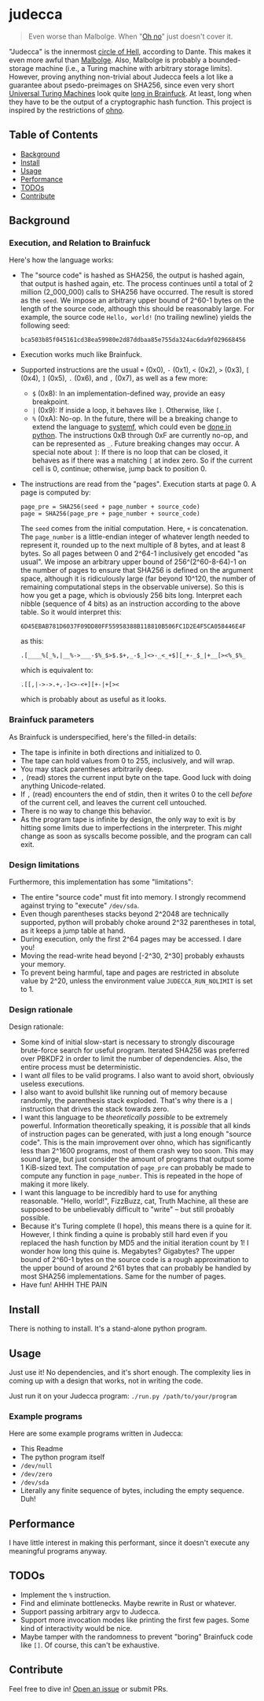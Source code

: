 # judecca

> Even worse than Malbolge.  When "[Oh no](https://github.com/BenWiederhake/ohno/)" just doesn't cover it.

"Judecca" is the innermost [circle of Hell](https://en.wikipedia.org/wiki/Inferno_(Dante)#Ninth_Circle_(Treachery)), according to Dante.
This makes it even more awful than [Malbolge](https://esolangs.org/wiki/Malbolge).
Also, Malbolge is probably a bounded-storage machine (i.e., a Turing
machine with arbitrary storage limits).  However, proving anything
non-trivial about Judecca feels a lot like a guarantee about psedo-preimages
on SHA256, since even very short [Universal Turing Machines](http://www.iwriteiam.nl/Ha_bf_Turing.html) look quite
[long in Brainfuck](http://www.hevanet.com/cristofd/brainfuck/utm.b).
At least, long when they have to be the output of a cryptographic hash function.
This project is inspired by the restrictions of [ohno](https://github.com/BenWiederhake/ohno/).

## Table of Contents

- [Background](#background)
- [Install](#install)
- [Usage](#usage)
- [Performance](#performance)
- [TODOs](#todos)
- [Contribute](#contribute)

## Background

### Execution, and Relation to Brainfuck

Here's how the language works:
* The "source code" is hashed as SHA256, the output is hashed again, that
  output is hashed again, etc.  The process continues until a total of
  2 million (2_000_000) calls to SHA256 have occurred.  The result is stored
  as the `seed`.  We impose an arbitrary upper bound of 2^60-1 bytes on the
  length of the source code, although this should be reasonably large.
  For example, the source code `Hello, world!` (no trailing newline) yields
  the following seed:

      bca503b85f045161cd38ea59980e2d87ddbaa85e755da324ac6da9f029668456

* Execution works much like Brainfuck.
* Supported instructions are the usual `+` (0x0), `-` (0x1), `<` (0x2),
  `>` (0x3), `[` (0x4), `]` (0x5), `.` (0x6), and `,` (0x7),
  as well as a few more:
  - `$` (0x8): In an implementation-defined way, provide an easy breakpoint.
  - `|` (0x9): If inside a loop, it behaves like `]`.  Otherwise, like `[`.
  - `%` (0xA): No-op.  In the future, there will be a breaking change to extend the language to [systemf](https://github.com/ajyoon/systemf), which could even be [done in python](https://stackoverflow.com/questions/37032203/make-syscall-in-python).
  The instructions 0xB through 0xF are currently no-op, and can be
  represented as `_`.  Future breaking changes may occur.
  A special note about `]`: If there is no loop that can be closed, it behaves
  as if there was a matching `[` at index zero.  So if the current cell is 0,
  continue; otherwise, jump back to position 0.
* The instructions are read from the "pages".  Execution starts at page 0.
  A page is computed by:

      page_pre = SHA256(seed + page_number + source_code)
      page = SHA256(page_pre + page_number + source_code)

  The `seed` comes from the initial computation.  Here, `+` is concatenation.
  The `page_number` is a little-endian integer of whatever length needed to
  represent it, rounded up to the next multiple of 8 bytes, and at least 8
  bytes.  So all pages between 0 and 2^64-1 inclusively get encoded
  "as usual". We impose an arbitrary upper bound of 256^(2^60-8-64)-1 on
  the number of pages to ensure that SHA256 is defined on the argument space,
  although it is ridiculously large (far beyond 10^120, the number of
  remaining computational steps in the observable universe).
  So this is how you get a page, which is obviously 256 bits long.
  Interpret each nibble (sequence of 4 bits) as an instruction according to
  the above table.  So it would interpret this:

      6D45EBAB781D6037F09DD80FF55958388B118810B506FC1D2E4F5CA058446E4F

  as this:

      .[____%[_%,|__%->___-$%_$>$.$+,_-$_]<>-_<_+$][_+-_$_|+__[><%_$%_

  which is equivalent to:

      .[[,|->->.+,-]<>-<+][+-|+[><

  which is probably about as useful as it looks.

### Brainfuck parameters

As Brainfuck is underspecified, here's the filled-in details:
* The tape is infinite in both directions and initialized to 0.
* The tape can hold values from 0 to 255, inclusively, and will wrap.
* You may stack parentheses arbitrarily deep.
* `,` (read) stores the current input byte on the tape. Good luck with doing
  anything Unicode-related.
* If `,` (read) encounters the end of stdin, then it writes 0 to the cell
  *before* of the current cell, and leaves the current cell untouched.
* There is no way to change this behavior.
* As the program tape is infinite by design, the only way to exit is by
  hitting some limits due to imperfections in the interpreter.
  This *might* change as soon as syscalls become possible, and the program
  can call exit.

### Design limitations

Furthermore, this implementation has some "limitations":
* The entire "source code" must fit into memory.  I strongly recommend
  against trying to "execute" `/dev/sda`.
* Even though parentheses stacks beyond 2^2048 are technically supported,
  python will probably choke around 2^32 parentheses in total, as it keeps
  a jump table at hand.
* During execution, only the first 2^64 pages may be accessed.  I dare you!
* Moving the read-write head beyond \[-2^30, 2^30\] probably exhausts your
  memory.
* To prevent being harmful, tape and pages are restricted in absolute value
  by 2^20, unless the environment value `JUDECCA_RUN_NOLIMIT` is set to 1.

### Design rationale

Design rationale:
* Some kind of initial slow-start is necessary to strongly discourage
  brute-force search for useful program.  Iterated SHA256 was preferred over
  PBKDF2 in order to limit the number of dependencies.  Also, the entire
  process must be deterministic.
* I want *all* files to be valid programs.  I also want to avoid short,
  obviously useless executions.
* I also want to avoid bullshit like running out of memory because randomly,
  the parenthesis stack exploded.  That's why there is a `|` instruction that
  drives the stack towards zero.
* I want this language to be *theoretically possible* to be extremely
  powerful.  Information theoretically speaking, it is *possible* that all
  kinds of instruction pages can be generated, with just a long enough
  "source code".  This is the main improvement over ohno, which has
  significantly less than 2^1600 programs, most of them crash wey too soon.
  This may sound large, but just consider the amount of programs that
  output some 1 KiB-sized text.
  The computation of `page_pre` can probably be made to compute any function
  in `page_number`.  This is repeated in the hope of making it more likely.
* I want this language to be incredibly hard to use for anything reasonable.
  "Hello, world!", FizzBuzz, cat, Truth Machine, all these are supposed to be
  unbelievably difficult to "write" – but still probably possible.
* Because it's Turing complete (I hope), this means there is a quine for it.
  However, I think finding a quine is probably still hard even if you
  replaced the hash function by MD5 and the initial iteration count by 1!
  I wonder how long this quine is.  Megabytes?  Gigabytes?
  The upper bound of 2^60-1 bytes on the source code is a rough approximation
  to the upper bound of around 2^61 bytes that can probably be handled by
  most SHA256 implementations.  Same for the number of pages.
* Have fun!  AHHH THE PAIN

## Install

There is nothing to install.  It's a stand-alone python program.

## Usage

Just use it!  No dependencies, and it's short enough.
The complexity lies in coming up with a design that works,
not in writing the code.

Just run it on your Judecca program:
`./run.py /path/to/your/program`

### Example programs

Here are some example programs written in Judecca:

- This Readme
- The python program itself
- `/dev/null`
- `/dev/zero`
- `/dev/sda`
- Literally any finite sequence of bytes, including the empty sequence.  Duh!

## Performance

I have little interest in making this performant,
since it doesn't execute any meaningful programs anyway.

## TODOs

* Implement the `%` instruction.
* Find and eliminate bottlenecks.  Maybe rewrite in Rust or whatever.
* Support passing arbitrary argv to Judecca.
* Support more invocation modes like printing the first few pages.  Some kind of interactivity would be nice.
* Maybe tamper with the randomness to prevent "boring" Brainfuck code like `[]`.  Of course, this can't be exhaustive.

## Contribute

Feel free to dive in! [Open an issue](https://github.com/BenWiederhake/judecca/issues/new) or submit PRs.
